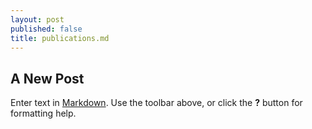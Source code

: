 ```yaml
---
layout: post
published: false
title: publications.md
---
```

## A New Post

Enter text in [Markdown](http://daringfireball.net/projects/markdown/). Use the toolbar above, or click the **?** button for formatting help.
